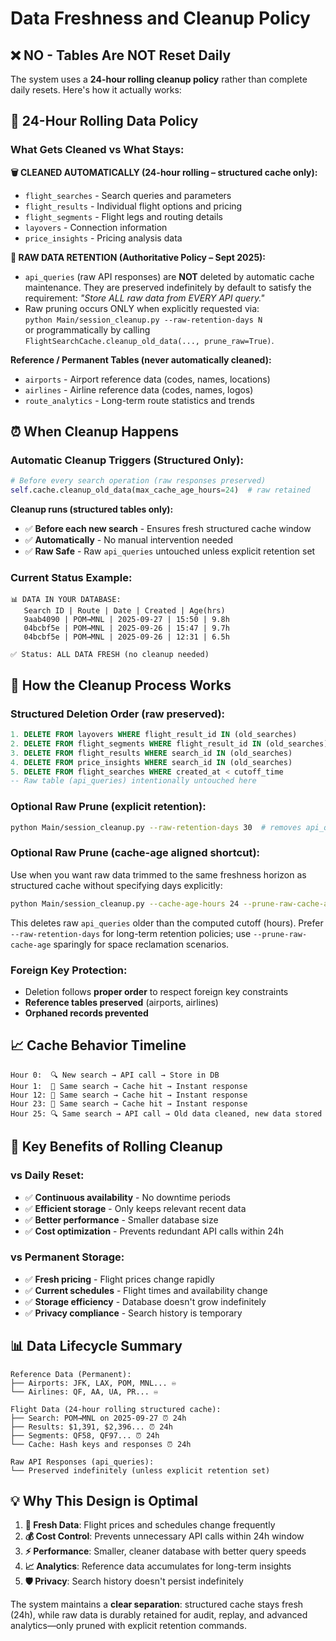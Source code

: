 # Data Freshness and Cleanup Policy

## ❌ **NO - Tables Are NOT Reset Daily**

The system uses a **24-hour rolling cleanup policy** rather than complete daily resets. Here's how it actually works:

## 🔄 **24-Hour Rolling Data Policy**

### **What Gets Cleaned vs What Stays:**

**🗑️ CLEANED AUTOMATICALLY (24-hour rolling – structured cache only):**
- `flight_searches` - Search queries and parameters
- `flight_results` - Individual flight options and pricing  
- `flight_segments` - Flight legs and routing details
- `layovers` - Connection information
- `price_insights` - Pricing analysis data

**💾 RAW DATA RETENTION (Authoritative Policy – Sept 2025):**
- `api_queries` (raw API responses) are **NOT** deleted by automatic cache maintenance. They are preserved indefinitely by default to satisfy the requirement: *"Store ALL raw data from EVERY API query."*
- Raw pruning occurs ONLY when explicitly requested via:  
   `python Main/session_cleanup.py --raw-retention-days N`  
   or programmatically by calling `FlightSearchCache.cleanup_old_data(..., prune_raw=True)`.

**Reference / Permanent Tables (never automatically cleaned):**
- `airports` - Airport reference data (codes, names, locations)
- `airlines` - Airline reference data (codes, names, logos)
- `route_analytics` - Long-term route statistics and trends

## ⏰ **When Cleanup Happens**

### **Automatic Cleanup Triggers (Structured Only):**
```python
# Before every search operation (raw responses preserved)
self.cache.cleanup_old_data(max_cache_age_hours=24)  # raw retained
```

**Cleanup runs (structured tables only):**
- ✅ **Before each new search** - Ensures fresh structured cache window
- ✅ **Automatically** - No manual intervention needed
- ✅ **Raw Safe** - Raw `api_queries` untouched unless explicit retention set

### **Current Status Example:**
```
📊 DATA IN YOUR DATABASE:
   Search ID | Route | Date | Created | Age(hrs)
   9aab4090 | POM→MNL | 2025-09-27 | 15:50 | 9.8h
   04bcbf5e | POM→MNL | 2025-09-26 | 15:47 | 9.7h
   04bcbf5e | POM→MNL | 2025-09-26 | 12:31 | 6.5h

✅ Status: ALL DATA FRESH (no cleanup needed)
```

## 🔧 **How the Cleanup Process Works**

### **Structured Deletion Order (raw preserved):**
```sql
1. DELETE FROM layovers WHERE flight_result_id IN (old_searches)
2. DELETE FROM flight_segments WHERE flight_result_id IN (old_searches)
3. DELETE FROM flight_results WHERE search_id IN (old_searches)
4. DELETE FROM price_insights WHERE search_id IN (old_searches)
5. DELETE FROM flight_searches WHERE created_at < cutoff_time
-- Raw table (api_queries) intentionally untouched here
```

### **Optional Raw Prune (explicit retention):**
```bash
python Main/session_cleanup.py --raw-retention-days 30  # removes api_queries older than 30 days
```

### **Optional Raw Prune (cache-age aligned shortcut):**
Use when you want raw data trimmed to the same freshness horizon as structured cache without specifying days explicitly:

```bash
python Main/session_cleanup.py --cache-age-hours 24 --prune-raw-cache-age
```

This deletes raw `api_queries` older than the computed cutoff (hours). Prefer `--raw-retention-days` for long-term retention policies; use `--prune-raw-cache-age` sparingly for space reclamation scenarios.

### **Foreign Key Protection:**
- Deletion follows **proper order** to respect foreign key constraints
- **Reference tables preserved** (airports, airlines)
- **Orphaned records prevented**

## 📈 **Cache Behavior Timeline**

```
Hour 0:  🔍 New search → API call → Store in DB
Hour 1:  💾 Same search → Cache hit → Instant response  
Hour 12: 💾 Same search → Cache hit → Instant response
Hour 23: 💾 Same search → Cache hit → Instant response
Hour 25: 🔍 Same search → API call → Old data cleaned, new data stored
```

## 🎯 **Key Benefits of Rolling Cleanup**

### **vs Daily Reset:**
- ✅ **Continuous availability** - No downtime periods
- ✅ **Efficient storage** - Only keeps relevant recent data
- ✅ **Better performance** - Smaller database size
- ✅ **Cost optimization** - Prevents redundant API calls within 24h

### **vs Permanent Storage:**
- ✅ **Fresh pricing** - Flight prices change rapidly
- ✅ **Current schedules** - Flight times and availability change
- ✅ **Storage efficiency** - Database doesn't grow indefinitely
- ✅ **Privacy compliance** - Search history is temporary

## 📊 **Data Lifecycle Summary**

```
Reference Data (Permanent):
├── Airports: JFK, LAX, POM, MNL... ♾️
└── Airlines: QF, AA, UA, PR... ♾️

Flight Data (24-hour rolling structured cache):
├── Search: POM→MNL on 2025-09-27 ⏰ 24h
├── Results: $1,391, $2,396... ⏰ 24h  
├── Segments: QF58, QF97... ⏰ 24h
└── Cache: Hash keys and responses ⏰ 24h

Raw API Responses (api_queries):
└── Preserved indefinitely (unless explicit retention set)
```

## 💡 **Why This Design is Optimal**

1. **🔄 Fresh Data**: Flight prices and schedules change frequently
2. **💰 Cost Control**: Prevents unnecessary API calls within 24h window  
3. **⚡ Performance**: Smaller, cleaner database with better query speeds
4. **📈 Analytics**: Reference data accumulates for long-term insights
5. **🛡️ Privacy**: Search history doesn't persist indefinitely

The system maintains a **clear separation**: structured cache stays fresh (24h), while raw data is durably retained for audit, replay, and advanced analytics—only pruned with explicit retention commands.
